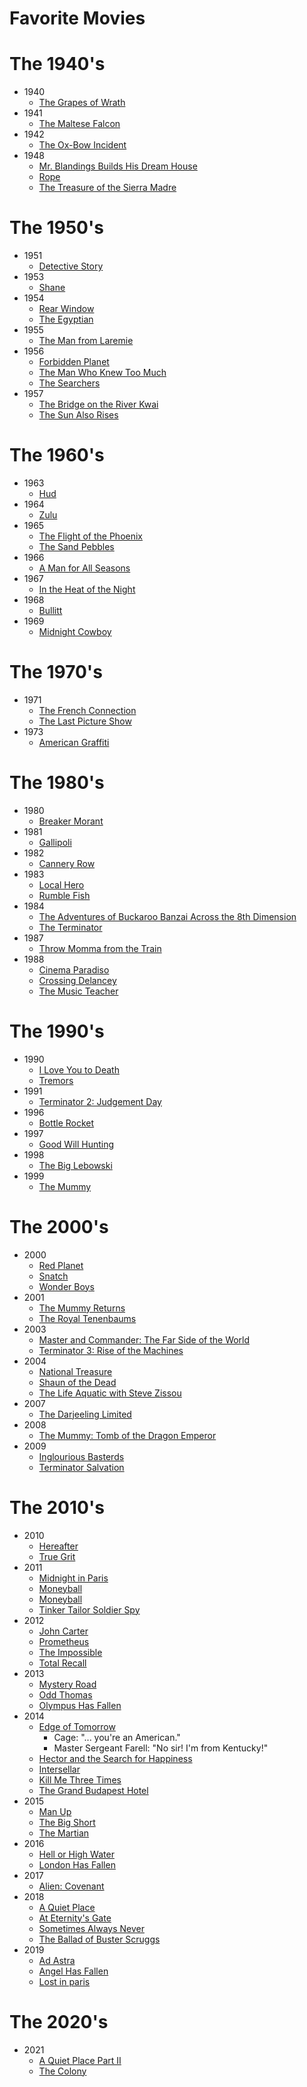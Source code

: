 # Favorite Movies #

# The 1940's #
* 1940
    * [The Grapes of Wrath](https://www.imdb.com/title/tt0032551/?ref_=fn_al_tt_1)
* 1941
    * [The Maltese Falcon](https://www.imdb.com/title/tt0033870/?ref_=nv_sr_srsg_0)
* 1942
    * [The Ox-Bow Incident](https://www.imdb.com/title/tt0036244/?ref_=nv_sr_srsg_0)
* 1948
    * [Mr. Blandings Builds His Dream House](https://www.imdb.com/title/tt0040613/?ref_=fn_al_tt_1)
    * [Rope](https://www.imdb.com/title/tt0040746/?ref_=nm_flmg_act_67)
    * [The Treasure of the Sierra Madre](https://www.imdb.com/title/tt0040897/?ref_=nv_sr_srsg_0)

# The 1950's #
* 1951
    * [Detective Story](https://www.imdb.com/title/tt0043465/?ref_=fn_al_tt_1)
* 1953
    * [Shane](https://www.imdb.com/title/tt0046303/?ref_=nv_sr_srsg_6)
* 1954
    * [Rear Window](https://www.imdb.com/title/tt0049470/)
    * [The Egyptian](https://www.imdb.com/title/tt0046949/?ref_=nv_sr_srsg_0)
* 1955
    * [The Man from Laremie](https://www.imdb.com/title/tt0048342/?ref_=nv_sr_srsg_0)
* 1956
    * [Forbidden Planet](https://www.imdb.com/title/tt0049223/?ref_=nv_sr_srsg_0)
    * [The Man Who Knew Too Much](https://www.imdb.com/title/tt0049470/)
    * [The Searchers](https://www.imdb.com/title/tt0049730/?ref_=nv_sr_srsg_0)
* 1957
    * [The Bridge on the River Kwai](https://www.imdb.com/title/tt0050212/?ref_=nv_sr_srsg_0)
    * [The Sun Also Rises](https://www.imdb.com/title/tt0051028/?ref_=fn_al_tt_1)

# The 1960's #
* 1963
    * [Hud](https://www.imdb.com/title/tt0057163/?ref_=fn_al_tt_1)
* 1964
    * [Zulu](https://www.imdb.com/title/tt0058777/?ref_=nv_sr_srsg_0)
* 1965
    * [The Flight of the Phoenix](https://www.imdb.com/title/tt0059183/?ref_=nm_flmg_act_21)
    * [The Sand Pebbles](https://www.imdb.com/title/tt0060934/?ref_=nv_sr_srsg_0)
* 1966
    * [A Man for All Seasons](https://www.imdb.com/title/tt0060665/?ref_=nm_knf_i1)
* 1967
    * [In the Heat of the Night](https://www.imdb.com/title/tt0061811/?ref_=fn_al_tt_2)
* 1968
    * [Bullitt](https://www.imdb.com/title/tt0062765/?ref_=nv_sr_srsg_0)
* 1969
    * [Midnight Cowboy](https://www.imdb.com/title/tt0064665/?ref_=nv_sr_srsg_0)

# The 1970's #
* 1971
    * [The French Connection](https://www.imdb.com/title/tt0067116/?ref_=nv_sr_srsg_0)
    * [The Last Picture Show](https://www.imdb.com/title/tt0067328/?ref_=nv_sr_srsg_0)
* 1973
    * [American Graffiti](https://www.imdb.com/title/tt0069704/?ref_=nv_sr_srsg_0)

# The 1980's #
* 1980
    * [Breaker Morant](https://www.imdb.com/title/tt0080310/?ref_=tt_urv)
* 1981
    * [Gallipoli](https://www.imdb.com/title/tt0082432/?ref_=nv_sr_srsg_0)
* 1982
    * [Cannery Row](https://www.imdb.com/title/tt0083717/?ref_=nv_sr_srsg_0)
* 1983
    * [Local Hero](https://www.imdb.com/title/tt0085859/?ref_=nm_flmg_act_16)
    * [Rumble Fish](https://www.imdb.com/title/tt0086216/?ref_=nv_sr_srsg_0)
* 1984
    * [The Adventures of Buckaroo Banzai Across the 8th Dimension](https://www.imdb.com/title/tt0086856/?ref_=nv_sr_srsg_0)
    * [The Terminator](https://www.imdb.com/title/tt0088247/?ref_=nv_sr_srsg_0)
* 1987
    * [Throw Momma from the Train](https://www.imdb.com/title/tt0094142/?ref_=nv_sr_srsg_0)
* 1988
    * [Cinema Paradiso](https://www.imdb.com/title/tt0095765/)
    * [Crossing Delancey](https://www.imdb.com/title/tt0094921/?ref_=nv_sr_srsg_3)
    * [The Music Teacher](https://www.imdb.com/title/tt0095606/?ref_=fn_al_tt_2)

# The 1990's #
* 1990
    * [I Love You to Death](https://www.imdb.com/title/tt0099819/)
    * [Tremors](https://www.imdb.com/title/tt2582782/?ref_=nv_sr_srsg_0)
* 1991
    * [Terminator 2: Judgement Day](https://www.imdb.com/title/tt0103064/?ref_=tt_sims_tt_i_1)
* 1996
    * [Bottle Rocket](https://www.imdb.com/title/tt2278388/?ref_=nv_sr_srsg_2)
* 1997
    * [Good Will Hunting](https://www.imdb.com/title/tt0119217/?ref_=nm_knf_i1)
* 1998
    * [The Big Lebowski](https://www.imdb.com/title/tt0118715/?ref_=nv_sr_srsg_0)
* 1999
    * [The Mummy](https://www.imdb.com/title/tt0120616/?ref_=fn_al_tt_1)

# The 2000's #
* 2000
    * [Red Planet](https://www.imdb.com/title/tt0199753/)
    * [Snatch](https://www.imdb.com/title/tt0208092/?ref_=nv_sr_srsg_0)
    * [Wonder Boys](https://www.imdb.com/title/tt0185014/?ref_=fn_al_tt_1)
* 2001
    * [The Mummy Returns](https://www.imdb.com/title/tt0209163/?ref_=nv_sr_srsg_0)
    * [The Royal Tenenbaums](https://www.imdb.com/title/tt0265666/?ref_=nv_sr_srsg_3)
* 2003
    * [Master and Commander: The Far Side of the World](https://www.imdb.com/title/tt0311113/)
    * [Terminator 3: Rise of the Machines](https://www.imdb.com/title/tt0181852/?ref_=nv_sr_srsg_0)
* 2004
    * [National Treasure](https://www.imdb.com/title/tt0368891/?ref_=fn_al_tt_1)
    * [Shaun of the Dead](https://www.imdb.com/title/tt0365748/?ref_=nv_sr_srsg_1)
    * [The Life Aquatic with Steve Zissou](https://www.imdb.com/title/tt0362270/?ref_=fn_al_tt_1)
* 2007
    * [The Darjeeling Limited](https://www.imdb.com/title/tt0838221/)
* 2008
    * [The Mummy: Tomb of the Dragon Emperor](https://www.imdb.com/title/tt0859163/?ref_=nv_sr_srsg_0)
* 2009
    * [Inglourious Basterds](https://www.imdb.com/title/tt0361748/)
    * [Terminator Salvation](https://www.imdb.com/title/tt0438488/?ref_=tt_sims_tt_i_1)

# The 2010's #
* 2010
    * [Hereafter](https://www.imdb.com/title/tt1212419/?ref_=fn_al_tt_1)
    * [True Grit](https://www.imdb.com/title/tt1403865/?ref_=nv_sr_srsg_0)
* 2011
    * [Midnight in Paris](https://www.imdb.com/title/tt1605783/?ref_=nv_sr_srsg_0)
    * [Moneyball](https://www.imdb.com/title/tt1210166/?ref_=nm_knf_i3)
    * [Moneyball](https://www.imdb.com/title/tt1210166/?ref_=nv_sr_srsg_0)
    * [Tinker Tailor Soldier Spy](https://www.imdb.com/title/tt1340800/?ref_=nv_sr_srsg_0)
* 2012
    * [John Carter](https://www.imdb.com/title/tt0401729/?ref_=fn_al_tt_1)
    * [Prometheus](https://www.imdb.com/title/tt1446714/?ref_=nv_sr_srsg_0)
    * [The Impossible](https://www.imdb.com/title/tt1649419/)
    * [Total Recall](https://www.imdb.com/title/tt1386703/?ref_=nm_flmg_act_48)
* 2013
    * [Mystery Road](https://www.imdb.com/title/tt2236054/?ref_=fn_al_tt_2)
    * [Odd Thomas](https://www.imdb.com/title/tt1767354/?ref_=fn_al_tt_1)
    * [Olympus Has Fallen](https://www.imdb.com/title/tt2302755/?ref_=nv_sr_srsg_0)
* 2014
    * [Edge of Tomorrow](https://www.imdb.com/title/tt1631867/)
        * Cage: "... you're an American."
        * Master Sergeant Farell: "No sir!  I'm from Kentucky!"
    * [Hector and the Search for Happiness](https://www.imdb.com/title/tt1626146/?ref_=nm_flmg_act_39)
    * [Intersellar](https://www.imdb.com/title/tt0816692/)
    * [Kill Me Three Times](https://www.imdb.com/title/tt0099819/)
    * [The Grand Budapest Hotel](https://www.imdb.com/title/tt2278388/?ref_=nv_sr_srsg_2)
* 2015
    * [Man Up](https://www.imdb.com/title/tt3064298/?ref_=nm_flmg_act_34)
    * [The Big Short](https://www.imdb.com/title/tt1596363/?ref_=fn_al_tt_1)
    * [The Martian](https://www.imdb.com/title/tt3659388/?ref_=fn_al_tt_1)
* 2016
    * [Hell or High Water](https://www.imdb.com/title/tt2582782/?ref_=nv_sr_srsg_0)
    * [London Has Fallen](https://www.imdb.com/title/tt3300542/?ref_=tt_sims_tt_i_1)
* 2017
    * [Alien: Covenant](https://www.imdb.com/title/tt2316204/?ref_=tt_sims_tt_i_1)
* 2018
    * [A Quiet Place](https://www.imdb.com/title/tt6644200/?ref_=nm_flmg_act_9)
    * [At Eternity's Gate](https://www.imdb.com/title/tt6938828/?ref_=fn_al_tt_1)
    * [Sometimes Always Never](https://www.imdb.com/title/tt5068162/?ref_=nm_flmg_act_22)
    * [The Ballad of Buster Scruggs](https://www.imdb.com/title/tt6412452/?ref_=nv_sr_srsg_0)
* 2019
    * [Ad Astra](https://www.imdb.com/title/tt2935510/?ref_=nv_sr_srsg_6)
    * [Angel Has Fallen](https://www.imdb.com/title/tt6189022/?ref_=tt_sims_tt_i_2)
    * [Lost in paris](https://www.imdb.com/title/tt10956304/?ref_=nv_sr_srsg_3)

# The 2020's #
* 2021
    * [A Quiet Place Part II](https://www.imdb.com/title/tt8332922/?ref_=nm_flmg_act_6)
    * [The Colony](https://www.imdb.com/title/tt6506264/?ref_=nv_sr_srsg_7)
